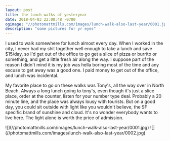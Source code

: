 ```yaml
---
layout: post
title: the lunch walks of yesteryear
date: 2018-04-03 22:00:48 -0700
ogimage: "//photomattmills.com/images/lunch-walk-also-last-year/0001.jpg"
description: "some pictures for yr eyes"
---
```


I used to walk somewhere for lunch almost every day. When I worked in the city, I never had my shit together well enough to take a lunch and save $15/day, so I'd get out of the office to go get a slice of pizza or burrito or something, and get a little fresh air along the way. I suppose part of the reason I didn't mind it is my job was hella boring most of the time and any excuse to get away was a good one. I paid money to get out of the office, and lunch was incidental. 

My favorite place to go on these walks was Tony's, all the way over in North Beach. Always a long lunch going to tony's, even though it's just a slice place, order at the counter, listen for your number type deal. Probably a 20 minute line, and the place was always lousy with tourists. But on a good day, you could sit outside with light like you wouldn't believe, the SF specific brand of sunshine and cloud. It's no wonder everybody wants to live here. The light alone is worth the price of admission. 

<span style="display:block;" class="center">
  ![](//photomattmills.com/images/lunch-walk-also-last-year/0001.jpg)
<span class="caption"></span>
![](//photomattmills.com/images/lunch-walk-also-last-year/0002.jpg)
<span class="caption"></span>
</span>
